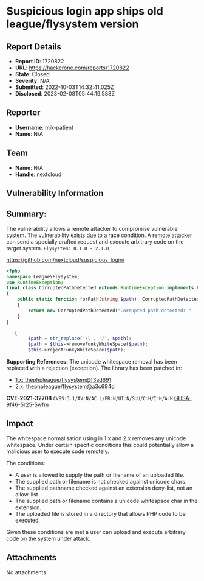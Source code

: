 # Suspicious login app ships old league/flysystem version

## Report Details
- **Report ID**: 1720822
- **URL**: https://hackerone.com/reports/1720822
- **State**: Closed
- **Severity**: N/A
- **Submitted**: 2022-10-03T14:32:41.025Z
- **Disclosed**: 2023-02-08T05:44:19.588Z

## Reporter
- **Username**: mik-patient
- **Name**: N/A

## Team
- **Name**: N/A
- **Handle**: nextcloud

## Vulnerability Information
## Summary:
The vulnerability allows a remote attacker to compromise vulnerable system.
The vulnerability exists due to a race condition. A remote attacker can send a specially crafted request and execute arbitrary code on the target system.
`Flysystem: 0.1.0 - 2.1.0`


https://github.com/nextcloud/suspicious_login/
```php
<?php
namespace League\Flysystem;
use RuntimeException;
final class CorruptedPathDetected extends RuntimeException implements FilesystemException
{
    public static function forPath(string $path): CorruptedPathDetected
    {
        return new CorruptedPathDetected("Corrupted path detected: " . $path);
    }
}
```
```php
   {
        $path = str_replace('\\', '/', $path);
        $path = $this->removeFunkyWhiteSpace($path);
        $this->rejectFunkyWhiteSpace($path);
```

**Supporting References:**
The unicode whitespace removal has been replaced with a rejection (exception).
The library has been patched in:
 * [1.x: thephpleague/flysystem@f3ad691](https://github.com/thephpleague/flysystem/commit/f3ad69181b8afed2c9edf7be5a2918144ff4ea32)
 * [2.x: thephpleague/flysystem@a3c694d](https://github.com/thephpleague/flysystem/commit/a3c694de9f7e844b76f9d1b61296ebf6e8d89d74)

**CVE-2021-32708**
`CVSS:3.1/AV:N/AC:L/PR:N/UI:N/S:U/C:H/I:H/A:H`
[GHSA-9f46-5r25-5wfm](https://github.com/thephpleague/flysystem/security/advisories/GHSA-9f46-5r25-5wfm)

## Impact

The whitespace normalisation using in 1.x and 2.x removes any unicode whitespace. Under certain specific conditions this could potentially allow a malicious user to execute code remotely.

The conditions:
 * A user is allowed to supply the path or filename of an uploaded file.
 * The supplied path or filename is not checked against unicode chars.
 * The supplied pathname checked against an extension deny-list, not an allow-list.
 * The supplied path or filename contains a unicode whitespace char in the extension.
 * The uploaded file is stored in a directory that allows PHP code to be executed.

Given these conditions are met a user can upload and execute arbitrary code on the system under attack.

## Attachments
No attachments
